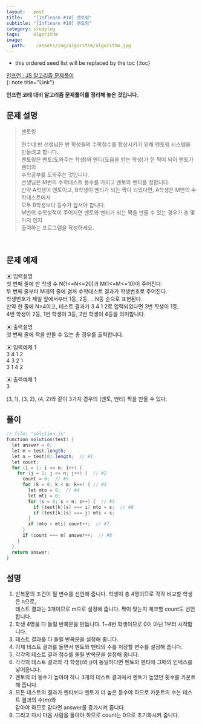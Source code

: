 ```yaml
---
layout:   post
title:    "[Inflearn #10] 멘토링"
subtitle: "[Inflearn #10] 멘토링"
category: studylog
tags:     algorithm
image:
  path:    /assets/img/algorithm/algorithm.jpg
---
```


<!--more-->

[인프런 : JS 알고리즘 문제풀이]:https://www.inflearn.com/course/%EC%9E%90%EB%B0%94%EC%8A%A4%ED%81%AC%EB%A6%BD%ED%8A%B8-%EC%95%8C%EA%B3%A0%EB%A6%AC%EC%A6%98-%EB%AC%B8%EC%A0%9C%ED%92%80%EC%9D%B4

* this ordered seed list will be replaced by the toc
{:toc}  

[인프런 : JS 알고리즘 문제풀이]  
{:.note title="Link"}  

__인프런 코테 대비 알고리즘 문제풀이를 정리해 놓은 것입니다.__  

## 문제 설명  

>멘토링  
>
>현수네 반 선생님은 반 학생들의 수학점수를 향상시키기 위해 멘토링 시스템을 만들려고 합니다.  
>멘토링은 멘토(도와주는 학생)와 멘티(도움을 받는 학생)가 한 짝이 되어 멘토가 멘티의  
>수학공부를 도와주는 것입니다.  
>선생님은 M번의 수학테스트 등수를 가지고 멘토와 멘티를 정합니다.  
>만약 A학생이 멘토이고, B학생이 멘티가 되는 짝이 되었다면, A학생은 M번의 수학테스트에서  
>모두 B학생보다 등수가 앞서야 합니다.  
>M번의 수학성적이 주어지면 멘토와 멘티가 되는 짝을 만들 수 있는 경우가 총 몇 가지 인지  
>출력하는 프로그램을 작성하세요.  


<br>  

## 문제 예제  

▣ 입력설명  
첫 번째 줄에 반 학생 수 N(1<=N<=20)과 M(1<=M<=10)이 주어진다.  
두 번째 줄부터 M개의 줄에 걸쳐 수학테스트 결과가 학생번호로 주어진다.  
학생번호가 제일 앞에서부터 1등, 2등, ...N등 순으로 표현된다.  
만약 한 줄에 N=4이고, 테스트 결과가 3 4 1 2로 입력되었다면 3번 학생이 1등,  
4번 학생이 2등, 1번 학생이 3등, 2번 학생이 4등을 의미합니다.  

▣ 출력설명  
첫 번째 줄에 짝을 만들 수 있는 총 경우를 출력합니다.  

▣ 입력예제 1  
3 4 1 2  
4 3 2 1  
3 1 4 2  


▣ 출력예제 1  
3  

(3, 1), (3, 2), (4, 2)와 같이 3가지 경우의 (멘토, 멘티) 짝을 만들 수 있다.  


## 풀이  

```java
// file: "solution.js"
function solution(test) {
  let answer = 0;
  let m = test.length;
  let n = test[0].length;  // #1
  let count;
  for (i = 1; i <= n; i++) {
    for (j = 1; j <= n; j++) {  // #2
      count = 0;  // #9
      for (k = 0; k < m; k++) { // #3
        let mto = 0;  // #4
        let mti = 0;
        for (s = 0; s < n; s++) {  // #5
          if (test[k][s] === i) mto = s;  // #6
          if (test[k][s] === j) mti = s;
        }
        if (mto > mti) count++;  // #7
      }
      if (count === m) answer++;  // #8
    }
  }
  return answer;
}
```

## 설명  

1. 반복문의 조건이 될 변수를 선언해 줍니다. 학생이 총 4명이므로 각각 비교할 학생은 n으로,  
테스트 결과는 3개이므로 m으로 설정해 줍니다. 짝이 맞는지 체크할 count도 선언합니다.  
2. 학생 4명을 다 돌릴 반복문을 만듭니다. 1~4번 학생이므로 0이 아닌 1부터 시작합니다.  
3. 테스트 결과를 다 돌릴 반복문을 설정해 줍니다.  
4. 이제 테스트 결과를 돌면서 멘토와 멘티의 수를 저장할 변수를 설정해 줍니다.  
5. 각각의 테스트 결과 점수를 돌릴 반복문을 설정해 줍니다.  
6. 각각의 테스트 결과와 각 학생(i와 j)이 동일하다면 멘토와 멘티에 그때의 인덱스를 넣어줍니다.  
7. 멘토의 더 등수가 높아야 하니 3개의 테스트 결과에서 멘토가 높았던 횟수를 카운트해 줍니다.  
8. 모든 테스트의 결과가 멘티보다 멘토가 더 높은 등수야 하므로 카운트의 수는 테스트 결과의 수(m)와  
같아야 하므로 같다면 answer를 증가시켜 줍니다.  
9. 그리고 다시 다음 사람을 돌아야 하므로 count는 0으로 초기화시켜 줍니다.  


